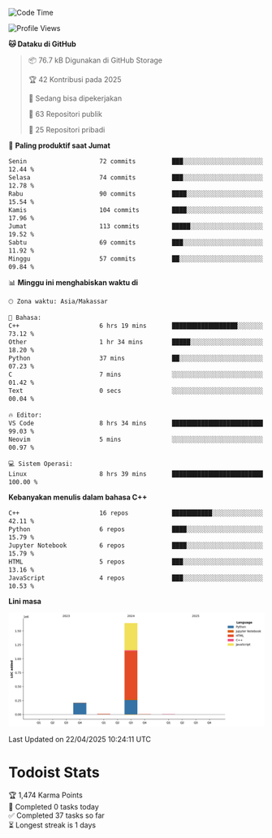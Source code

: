 <!--START_SECTION:waka-->
![Code Time](http://img.shields.io/badge/Code%20Time-174%20hrs%2039%20mins-blue)

![Profile Views](http://img.shields.io/badge/Profil%20dilihat-0-blue)

**🐱 Dataku di GitHub** 

> 📦 76.7 kB Digunakan di GitHub Storage 
 > 
> 🏆 42 Kontribusi pada 2025
 > 
> 💼 Sedang bisa dipekerjakan
 > 
> 📜 63 Repositori publik 
 > 
> 🔑 25 Repositori pribadi 
 > 
📅 **Paling produktif saat Jumat** 

```text
Senin                    72 commits          ███░░░░░░░░░░░░░░░░░░░░░░   12.44 % 
Selasa                   74 commits          ███░░░░░░░░░░░░░░░░░░░░░░   12.78 % 
Rabu                     90 commits          ████░░░░░░░░░░░░░░░░░░░░░   15.54 % 
Kamis                    104 commits         ████░░░░░░░░░░░░░░░░░░░░░   17.96 % 
Jumat                    113 commits         █████░░░░░░░░░░░░░░░░░░░░   19.52 % 
Sabtu                    69 commits          ███░░░░░░░░░░░░░░░░░░░░░░   11.92 % 
Minggu                   57 commits          ██░░░░░░░░░░░░░░░░░░░░░░░   09.84 % 
```


📊 **Minggu ini menghabiskan waktu di** 

```text
🕑︎ Zona waktu: Asia/Makassar

💬 Bahasa: 
C++                      6 hrs 19 mins       ██████████████████░░░░░░░   73.12 % 
Other                    1 hr 34 mins        █████░░░░░░░░░░░░░░░░░░░░   18.20 % 
Python                   37 mins             ██░░░░░░░░░░░░░░░░░░░░░░░   07.23 % 
C                        7 mins              ░░░░░░░░░░░░░░░░░░░░░░░░░   01.42 % 
Text                     0 secs              ░░░░░░░░░░░░░░░░░░░░░░░░░   00.04 % 

🔥 Editor: 
VS Code                  8 hrs 34 mins       █████████████████████████   99.03 % 
Neovim                   5 mins              ░░░░░░░░░░░░░░░░░░░░░░░░░   00.97 % 

💻 Sistem Operasi: 
Linux                    8 hrs 39 mins       █████████████████████████   100.00 % 
```

**Kebanyakan menulis dalam bahasa C++** 

```text
C++                      16 repos            ███████████░░░░░░░░░░░░░░   42.11 % 
Python                   6 repos             ████░░░░░░░░░░░░░░░░░░░░░   15.79 % 
Jupyter Notebook         6 repos             ████░░░░░░░░░░░░░░░░░░░░░   15.79 % 
HTML                     5 repos             ███░░░░░░░░░░░░░░░░░░░░░░   13.16 % 
JavaScript               4 repos             ███░░░░░░░░░░░░░░░░░░░░░░   10.53 % 
```



**Lini masa**

![Lines of Code chart](https://raw.githubusercontent.com/yusuf601/yusuf601/main/assets/bar_graph.png)


 Last Updated on 22/04/2025 10:24:11 UTC
<!--END_SECTION:waka-->
# Todoist Stats

<!-- TODO-IST:START -->
🏆  1,474 Karma Points           
🌸  Completed 0 tasks today           
✅  Completed 37 tasks so far           
⏳  Longest streak is 1 days
<!-- TODO-IST:END -->

